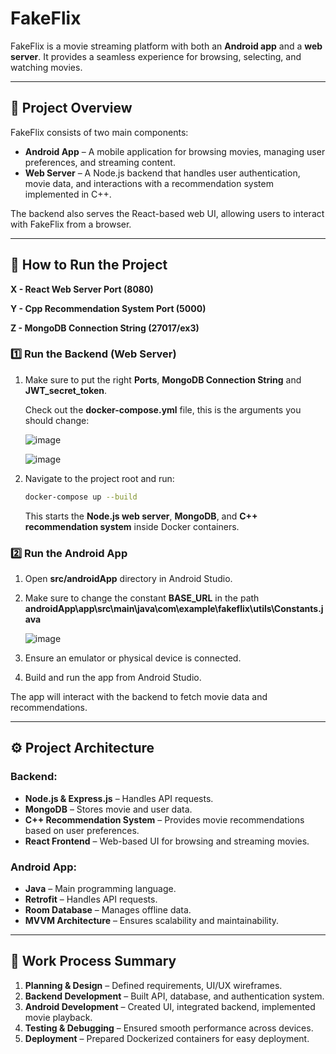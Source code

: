 # FakeFlix

FakeFlix is a movie streaming platform with both an **Android app** and a **web server**. It provides a seamless experience for browsing, selecting, and watching movies.

---

## 📌 Project Overview

FakeFlix consists of two main components:

- **Android App** – A mobile application for browsing movies, managing user preferences, and streaming content.
- **Web Server** – A Node.js backend that handles user authentication, movie data, and interactions with a recommendation system implemented in C++.

The backend also serves the React-based web UI, allowing users to interact with FakeFlix from a browser.

---

## 🚀 How to Run the Project

**X - React Web Server Port (8080)**

**Y - Cpp Recommendation System Port (5000)**

**Z - MongoDB Connection String (27017/ex3)**

### 1️⃣ **Run the Backend (Web Server)**
1. Make sure to put the right **Ports**, **MongoDB Connection String** and **JWT_secret_token**.
   
   Check out the **docker-compose.yml** file, this is the arguments you should change:

   ![image](https://github.com/user-attachments/assets/ab6896be-0e85-4c1d-9799-236e6682642f)


   ![image](https://github.com/user-attachments/assets/7414b6d1-2400-4a1d-ba4a-e508904eb68c)


   
3. Navigate to the project root and run:
   ```bash
   docker-compose up --build
   ```
   This starts the **Node.js web server**, **MongoDB**, and **C++ recommendation system** inside Docker containers.

### 2️⃣ **Run the Android App**

1. Open **src/androidApp** directory in Android Studio.
2. Make sure to change the constant **BASE_URL** in the path **androidApp\app\src\main\java\com\example\fakeflix\utils\Constants.java**

   ![image](https://github.com/user-attachments/assets/2e9afe8c-b273-4fd6-b799-fa121fe9c614)
   
2. Ensure an emulator or physical device is connected.
3. Build and run the app from Android Studio.

The app will interact with the backend to fetch movie data and recommendations.

---

## ⚙️ **Project Architecture**

### **Backend:**

- **Node.js & Express.js** – Handles API requests.
- **MongoDB** – Stores movie and user data.
- **C++ Recommendation System** – Provides movie recommendations based on user preferences.
- **React Frontend** – Web-based UI for browsing and streaming movies.

### **Android App:**

- **Java** – Main programming language.
- **Retrofit** – Handles API requests.
- **Room Database** – Manages offline data.
- **MVVM Architecture** – Ensures scalability and maintainability.

---

## 📌 **Work Process Summary**

1. **Planning & Design** – Defined requirements, UI/UX wireframes.
2. **Backend Development** – Built API, database, and authentication system.
3. **Android Development** – Created UI, integrated backend, implemented movie playback.
4. **Testing & Debugging** – Ensured smooth performance across devices.
5. **Deployment** – Prepared Dockerized containers for easy deployment.

